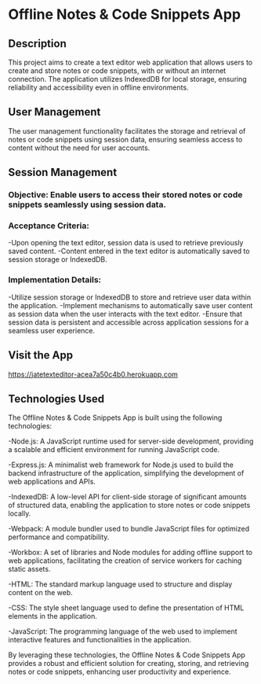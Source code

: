 # Offline Notes & Code Snippets App
## Description
This project aims to create a text editor web application that allows users to create and store notes or code snippets, with or without an internet connection. The application utilizes IndexedDB for local storage, ensuring reliability and accessibility even in offline environments.


## User Management
The user management functionality facilitates the storage and retrieval of notes or code snippets using session data, ensuring seamless access to content without the need for user accounts.

## Session Management
### Objective: Enable users to access their stored notes or code snippets seamlessly using session data.
### Acceptance Criteria: 
-Upon opening the text editor, session data is used to retrieve previously saved content. 
-Content entered in the text editor is automatically saved to session storage or IndexedDB.
### Implementation Details:
-Utilize session storage or IndexedDB to store and retrieve user data within the application.
-Implement mechanisms to automatically save user content as session data when the user interacts with the text editor.
-Ensure that session data is persistent and accessible across application sessions for a seamless user experience.

## Visit the App
https://jatetexteditor-acea7a50c4b0.herokuapp.com

## Technologies Used
The Offline Notes & Code Snippets App is built using the following technologies:

-Node.js: A JavaScript runtime used for server-side development, providing a scalable and efficient environment for running JavaScript code.

-Express.js: A minimalist web framework for Node.js used to build the backend infrastructure of the application, simplifying the development of web applications and APIs.

-IndexedDB: A low-level API for client-side storage of significant amounts of structured data, enabling the application to store notes or code snippets locally.

-Webpack: A module bundler used to bundle JavaScript files for optimized performance and compatibility.

-Workbox: A set of libraries and Node modules for adding offline support to web applications, facilitating the creation of service workers for caching static assets.

-HTML: The standard markup language used to structure and display content on the web.

-CSS: The style sheet language used to define the presentation of HTML elements in the application.

-JavaScript: The programming language of the web used to implement interactive features and functionalities in the application.

By leveraging these technologies, the Offline Notes & Code Snippets App provides a robust and efficient solution for creating, storing, and retrieving notes or code snippets, enhancing user productivity and experience.
